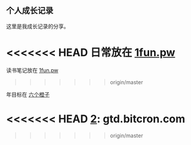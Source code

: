 ## 个人成长记录

这里是我成长记录的分享。

<<<<<<< HEAD
日常放在 [1fun.pw][1] 
=======
读书笔记放在 [1fun.pw][1] 
>>>>>>> origin/master

年目标在 [六个橙子][2] 

[1]:	http://1fun.pw
<<<<<<< HEAD
[2]:	gtd.bitcron.com
=======
[2]:	gtd.bitcron.com "六个橙子"
>>>>>>> origin/master
